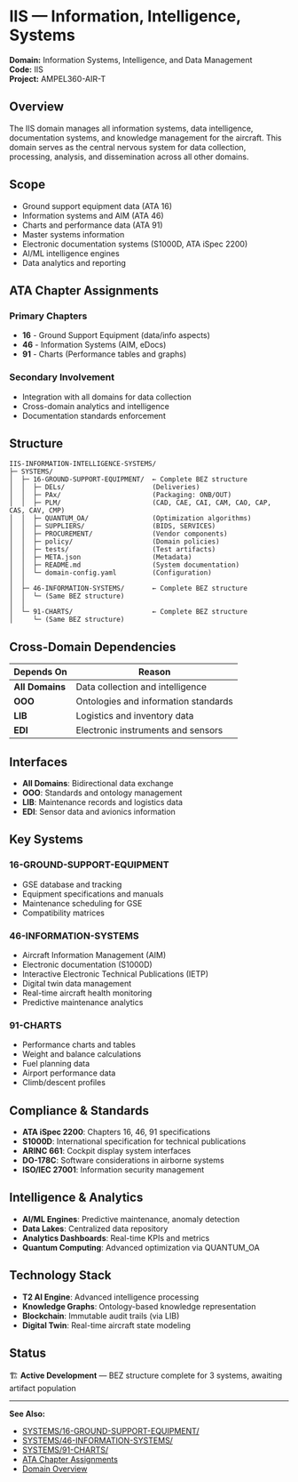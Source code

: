 # IIS — Information, Intelligence, Systems

**Domain:** Information Systems, Intelligence, and Data Management  
**Code:** IIS  
**Project:** AMPEL360-AIR-T

## Overview

The IIS domain manages all information systems, data intelligence, documentation systems, and knowledge management for the aircraft. This domain serves as the central nervous system for data collection, processing, analysis, and dissemination across all other domains.

## Scope

- Ground support equipment data (ATA 16)
- Information systems and AIM (ATA 46)
- Charts and performance data (ATA 91)
- Master systems information
- Electronic documentation systems (S1000D, ATA iSpec 2200)
- AI/ML intelligence engines
- Data analytics and reporting

## ATA Chapter Assignments

### Primary Chapters
- **16** - Ground Support Equipment (data/info aspects)
- **46** - Information Systems (AIM, eDocs)
- **91** - Charts (Performance tables and graphs)

### Secondary Involvement
- Integration with all domains for data collection
- Cross-domain analytics and intelligence
- Documentation standards enforcement

## Structure

```
IIS-INFORMATION-INTELLIGENCE-SYSTEMS/
├─ SYSTEMS/
│  ├─ 16-GROUND-SUPPORT-EQUIPMENT/  ← Complete BEZ structure
│  │  ├─ DELs/                      (Deliveries)
│  │  ├─ PAx/                       (Packaging: ONB/OUT)
│  │  ├─ PLM/                       (CAD, CAE, CAI, CAM, CAO, CAP, CAS, CAV, CMP)
│  │  ├─ QUANTUM_OA/                (Optimization algorithms)
│  │  ├─ SUPPLIERS/                 (BIDS, SERVICES)
│  │  ├─ PROCUREMENT/               (Vendor components)
│  │  ├─ policy/                    (Domain policies)
│  │  ├─ tests/                     (Test artifacts)
│  │  ├─ META.json                  (Metadata)
│  │  ├─ README.md                  (System documentation)
│  │  └─ domain-config.yaml         (Configuration)
│  │
│  ├─ 46-INFORMATION-SYSTEMS/       ← Complete BEZ structure
│  │  └─ (Same BEZ structure)
│  │
│  └─ 91-CHARTS/                    ← Complete BEZ structure
│     └─ (Same BEZ structure)
```

## Cross-Domain Dependencies

| Depends On | Reason |
|------------|--------|
| **All Domains** | Data collection and intelligence |
| **OOO** | Ontologies and information standards |
| **LIB** | Logistics and inventory data |
| **EDI** | Electronic instruments and sensors |

## Interfaces

- **All Domains**: Bidirectional data exchange
- **OOO**: Standards and ontology management
- **LIB**: Maintenance records and logistics data
- **EDI**: Sensor data and avionics information

## Key Systems

### 16-GROUND-SUPPORT-EQUIPMENT
- GSE database and tracking
- Equipment specifications and manuals
- Maintenance scheduling for GSE
- Compatibility matrices

### 46-INFORMATION-SYSTEMS
- Aircraft Information Management (AIM)
- Electronic documentation (S1000D)
- Interactive Electronic Technical Publications (IETP)
- Digital twin data management
- Real-time aircraft health monitoring
- Predictive maintenance analytics

### 91-CHARTS
- Performance charts and tables
- Weight and balance calculations
- Fuel planning data
- Airport performance data
- Climb/descent profiles

## Compliance & Standards

- **ATA iSpec 2200**: Chapters 16, 46, 91 specifications
- **S1000D**: International specification for technical publications
- **ARINC 661**: Cockpit display system interfaces
- **DO-178C**: Software considerations in airborne systems
- **ISO/IEC 27001**: Information security management

## Intelligence & Analytics

- **AI/ML Engines**: Predictive maintenance, anomaly detection
- **Data Lakes**: Centralized data repository
- **Analytics Dashboards**: Real-time KPIs and metrics
- **Quantum Computing**: Advanced optimization via QUANTUM_OA

## Technology Stack

- **T2 AI Engine**: Advanced intelligence processing
- **Knowledge Graphs**: Ontology-based knowledge representation
- **Blockchain**: Immutable audit trails (via LIB)
- **Digital Twin**: Real-time aircraft state modeling

## Status

🏗️ **Active Development** — BEZ structure complete for 3 systems, awaiting artifact population

---

**See Also:**
- [SYSTEMS/16-GROUND-SUPPORT-EQUIPMENT/](./SYSTEMS/16-GROUND-SUPPORT-EQUIPMENT/)
- [SYSTEMS/46-INFORMATION-SYSTEMS/](./SYSTEMS/46-INFORMATION-SYSTEMS/)
- [SYSTEMS/91-CHARTS/](./SYSTEMS/91-CHARTS/)
- [ATA Chapter Assignments](../../../1-DIMENSIONS/CANONICAL-TAXONOMY/ata-chapters.csv)
- [Domain Overview](../README.md)
